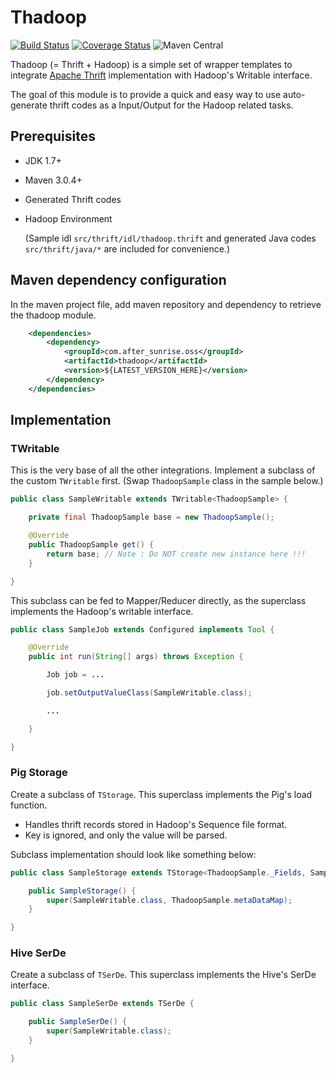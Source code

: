 # Thadoop
[![Build Status][travis-icon]][travis-page] [![Coverage Status][coverall-icon]][coverall-page] ![Maven Central][maven-badge]

Thadoop (= Thrift + Hadoop) is a simple set of wrapper templates to integrate [Apache Thrift](https://thrift.apache.org/) implementation with Hadoop's Writable interface. 

The goal of this module is to provide a quick and easy way to use auto-generate thrift codes as a Input/Output for the Hadoop related tasks.

## Prerequisites
* JDK 1.7+
* Maven 3.0.4+
* Generated Thrift codes
* Hadoop Environment

  (Sample idl `src/thrift/idl/thadoop.thrift` and generated Java codes `src/thrift/java/*` are included for convenience.)


## Maven dependency configuration
In the maven project file, add maven repository and dependency to retrieve the thadoop module.

```xml
    <dependencies>
        <dependency>
            <groupId>com.after_sunrise.oss</groupId>
            <artifactId>thadoop</artifactId>
            <version>${LATEST_VERSION_HERE}</version>
        </dependency>
    </dependencies>
```

## Implementation

### TWritable
This is the very base of all the other integrations. Implement a subclass of the custom `TWritable` first. (Swap `ThadoopSample` class in the sample below.)

```java:SampleWritable.java
public class SampleWritable extends TWritable<ThadoopSample> {

	private final ThadoopSample base = new ThadoopSample();

	@Override
	public ThadoopSample get() {
		return base; // Note : Do NOT create new instance here !!!
	}

}
```

This subclass can be fed to Mapper/Reducer directly, as the superclass implements the Hadoop's writable interface.

```java:SampleJob.java
public class SampleJob extends Configured implements Tool {

	@Override
	public int run(String[] args) throws Exception {

		Job job = ...

		job.setOutputValueClass(SampleWritable.class);

		...

	}

}
```


### Pig Storage
Create a subclass of `TStorage`. This superclass implements the Pig's load function. 
* Handles thrift records stored in Hadoop's Sequence file format.
* Key is ignored, and only the value will be parsed.

Subclass implementation should look like something below:

```java:SampleStorage.java
public class SampleStorage extends TStorage<ThadoopSample._Fields, SampleWritable> {

	public SampleStorage() {
		super(SampleWritable.class, ThadoopSample.metaDataMap);
	}

}
```


### Hive SerDe
Create a subclass of `TSerDe`. This superclass implements the Hive's SerDe interface.

```java:SampleSerDe.java
public class SampleSerDe extends TSerDe {

	public SampleSerDe() {
		super(SampleWritable.class);
	}

}
```

[travis-page]:https://travis-ci.org/after-the-sunrise/thadoop
[travis-icon]:https://travis-ci.org/after-the-sunrise/thadoop.svg?branch=master
[coverall-page]:https://coveralls.io/github/after-the-sunrise/thadoop?branch=master
[coverall-icon]:https://coveralls.io/repos/github/after-the-sunrise/thadoop/badge.svg?branch=master
[maven-badge]:https://maven-badges.herokuapp.com/maven-central/com.after_sunrise.oss/thadoop/badge.svg
